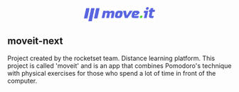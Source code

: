 <p align="center">
<img alt="moveit-next" src="/public/logo-full.svg" width="160px">
</p>

## moveit-next
Project created by the rocketset team. Distance learning platform. This project is called 'moveit' and is an app that combines Pomodoro's technique with physical exercises for those who spend a lot of time in front of the computer.
